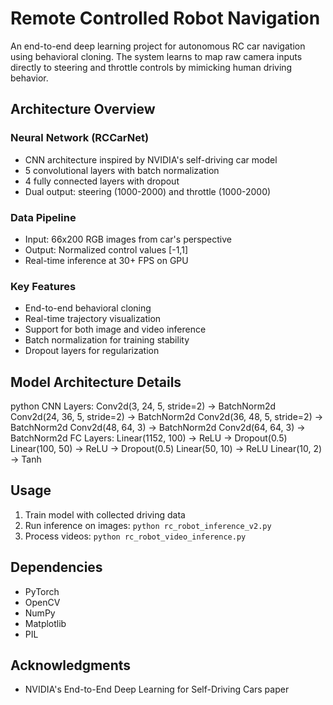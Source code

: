 # Remote Controlled Robot Navigation

An end-to-end deep learning project for autonomous RC car navigation using behavioral cloning. The system learns to map raw camera inputs directly to steering and throttle controls by mimicking human driving behavior.

## Architecture Overview

### Neural Network (RCCarNet)
- CNN architecture inspired by NVIDIA's self-driving car model
- 5 convolutional layers with batch normalization
- 4 fully connected layers with dropout
- Dual output: steering (1000-2000) and throttle (1000-2000)

### Data Pipeline
- Input: 66x200 RGB images from car's perspective
- Output: Normalized control values [-1,1]
- Real-time inference at 30+ FPS on GPU

### Key Features
- End-to-end behavioral cloning
- Real-time trajectory visualization
- Support for both image and video inference
- Batch normalization for training stability
- Dropout layers for regularization

## Model Architecture Details
python
CNN Layers:
Conv2d(3, 24, 5, stride=2) → BatchNorm2d
Conv2d(24, 36, 5, stride=2) → BatchNorm2d
Conv2d(36, 48, 5, stride=2) → BatchNorm2d
Conv2d(48, 64, 3) → BatchNorm2d
Conv2d(64, 64, 3) → BatchNorm2d
FC Layers:
Linear(1152, 100) → ReLU → Dropout(0.5)
Linear(100, 50) → ReLU → Dropout(0.5)
Linear(50, 10) → ReLU
Linear(10, 2) → Tanh

## Usage
1. Train model with collected driving data
2. Run inference on images: `python rc_robot_inference_v2.py`
3. Process videos: `python rc_robot_video_inference.py`

## Dependencies
- PyTorch
- OpenCV
- NumPy
- Matplotlib
- PIL


## Acknowledgments
- NVIDIA's End-to-End Deep Learning for Self-Driving Cars paper